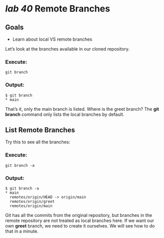 # *lab 40* Remote Branches

## Goals

- Learn about local VS remote branches

Let’s look at the branches available in our cloned repository.

### **Execute:**

``` instructions
git branch
```

### **Output:**

``` sample
$ git branch
* main
```

That’s it, only the main branch is listed. Where is the greet branch?
The **git** **branch** command only lists the local branches by default.

## List Remote Branches

Try this to see all the branches:

### **Execute:**

``` instructions
git branch -a
```

### **Output:**

``` sample
$ git branch -a
* main
  remotes/origin/HEAD -> origin/main
  remotes/origin/greet
  remotes/origin/main
```

Git has all the commits from the original repository, but branches in
the remote repository are not treated as local branches here. If we want
our own **greet** branch, we need to create it ourselves. We will see
how to do that in a minute.
